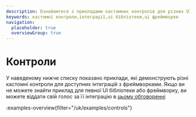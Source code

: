 ```yaml
---
description: Ознайомтеся з прикладами кастомних контролів для різних UI бібліотек і фреймворків
keywords: кастомні контроли,інтеграції,ui бібліотеки,ui фреймворки
navigation:
  placeholder: true
  overviewGroup: true
---
```


# Контроли

У наведеному нижче списку показано приклади, які демонструють різні кастомні контроли для доступних інтеграцій з фреймворками. Якщо ви не можете знайти приклад для певної UI бібліотеки або фреймворку, ви можете віддати свій голос за її інтеграцію в [цьому обговоренні](https://github.com/retejs/rete/discussions/635)

:examples-overview{filter="/uk/examples/controls"}
